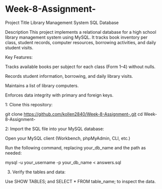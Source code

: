 # Week-8-Assignment- 


Project Title
Library Management System SQL Database

Description
This project implements a relational database for a high school library management system using MySQL.
It tracks book inventory per class, student records, computer resources, borrowing activities, and daily student visits.

Key Features:

Tracks available books per subject for each class (Form 1–4) without nulls.

Records student information, borrowing, and daily library visits.

Maintains a list of library computers.

Enforces data integrity with primary and foreign keys.


1: Clone this repository:

git clone https://github.com/kollen2840/Week-8-Assignment-.git
cd Week-8-Assignment-


2: Import the SQL file into your MySQL database:

Open your MySQL client (Workbench, phpMyAdmin, CLI, etc.)

Run the following command, replacing your_db_name and the path as needed:

mysql -u your_username -p your_db_name < answers.sql


3. Verify the tables and data:

Use SHOW TABLES; and SELECT * FROM table_name; to inspect the data.


